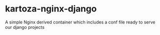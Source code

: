 # kartoza-nginx-django
A simple Nginx derived container which includes a conf file ready to serve our django projects
